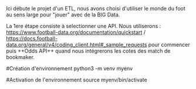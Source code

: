 Ici débute le projet d'un ETL, nous avons choisi d'utiliser le monde du foot au sens large pour "jouer" avec de la BIG Data.

La 1ere étape consiste à selectionner une API.
Nous utiliserons : https://www.football-data.org/documentation/quickstart / https://docs.football-data.org/general/v4/coding_client.html#_sample_requests pour commencer puis ++Odds API++ quand nous intégrerons les cotes des match de bookmaker.

#Création d'environnement 
python3 -m venv myenv

#Activation de l'environnement
source myenv/bin/activate
